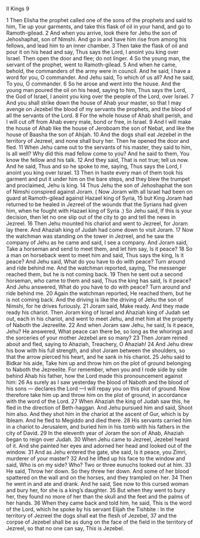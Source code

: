 II Kings 9

1	Then Elisha the prophet called one of the sons of the prophets and said to him, Tie up your garments, and take this flask of oil in your hand, and go to Ramoth-gilead.
2	And when you arrive, look there for Jehu the son of Jehoshaphat, son of Nimshi. And go in and have him rise from among his fellows, and lead him to an inner chamber.
3	Then take the flask of oil and pour it on his head and say, Thus says the Lord, I anoint you king over Israel. Then open the door and flee; do not linger.
4	So the young man, the servant of the prophet, went to Ramoth-gilead.
5	And when he came, behold, the commanders of the army were in council. And he said, I have a word for you, O commander. And Jehu said, To which of us all? And he said, To you, O commander.
6	So he arose and went into the house. And the young man poured the oil on his head, saying to him, Thus says the Lord, the God of Israel, I anoint you king over the people of the Lord, over Israel.
7	And you shall strike down the house of Ahab your master, so that I may avenge on Jezebel the blood of my servants the prophets, and the blood of all the servants of the Lord.
8	For the whole house of Ahab shall perish, and I will cut off from Ahab every male, bond or free, in Israel.
9	And I will make the house of Ahab like the house of Jeroboam the son of Nebat, and like the house of Baasha the son of Ahijah.
10	And the dogs shall eat Jezebel in the territory of Jezreel, and none shall bury her. Then he opened the door and fled.
11	When Jehu came out to the servants of his master, they said to him, Is all well? Why did this mad fellow come to you? And he said to them, You know the fellow and his talk.
12	And they said, That is not true; tell us now. And he said, Thus and so he spoke to me, saying, Thus says the Lord, I anoint you king over Israel.
13	Then in haste every man of them took his garment and put it under him on the bare steps, and they blew the trumpet and proclaimed, Jehu is king.
14	Thus Jehu the son of Jehoshaphat the son of Nimshi conspired against Joram. ( Now Joram with all Israel had been on guard at Ramoth-gilead against Hazael king of Syria,
15	but King Joram had returned to be healed in Jezreel of the wounds that the Syrians had given him, when he fought with Hazael king of Syria .) So Jehu said, If this is your decision, then let no one slip out of the city to go and tell the news in Jezreel.
16	Then Jehu mounted his chariot and went to Jezreel, for Joram lay there. And Ahaziah king of Judah had come down to visit Joram.
17	Now the watchman was standing on the tower in Jezreel, and he saw the company of Jehu as he came and said, I see a company. And Joram said, Take a horseman and send to meet them, and let him say, Is it peace?
18	So a man on horseback went to meet him and said, Thus says the king, Is it peace? And Jehu said, What do you have to do with peace? Turn around and ride behind me. And the watchman reported, saying, The messenger reached them, but he is not coming back.
19	Then he sent out a second horseman, who came to them and said, Thus the king has said, Is it peace? And Jehu answered, What do you have to do with peace? Turn around and ride behind me.
20	Again the watchman reported, He reached them, but he is not coming back. And the driving is like the driving of Jehu the son of Nimshi, for he drives furiously.
21	Joram said, Make ready. And they made ready his chariot. Then Joram king of Israel and Ahaziah king of Judah set out, each in his chariot, and went to meet Jehu, and met him at the property of Naboth the Jezreelite.
22	And when Joram saw Jehu, he said, Is it peace, Jehu? He answered, What peace can there be, so long as the whorings and the sorceries of your mother Jezebel are so many?
23	Then Joram reined about and fled, saying to Ahaziah, Treachery, O Ahaziah!
24	And Jehu drew his bow with his full strength, and shot Joram between the shoulders, so that the arrow pierced his heart, and he sank in his chariot.
25	Jehu said to Bidkar his aide, Take him up and throw him on the plot of ground belonging to Naboth the Jezreelite. For remember, when you and I rode side by side behind Ahab his father, how the Lord made this pronouncement against him:
26	As surely as I saw yesterday the blood of Naboth and the blood of his sons — declares the Lord —I will repay you on this plot of ground. Now therefore take him up and throw him on the plot of ground, in accordance with the word of the Lord.
27	When Ahaziah the king of Judah saw this, he fled in the direction of Beth-haggan. And Jehu pursued him and said, Shoot him also. And they shot him in the chariot at the ascent of Gur, which is by Ibleam. And he fled to Megiddo and died there.
28	His servants carried him in a chariot to Jerusalem, and buried him in his tomb with his fathers in the city of David.
29	In the eleventh year of Joram the son of Ahab, Ahaziah began to reign over Judah.
30	When Jehu came to Jezreel, Jezebel heard of it. And she painted her eyes and adorned her head and looked out of the window.
31	And as Jehu entered the gate, she said, Is it peace, you Zimri, murderer of your master?
32	And he lifted up his face to the window and said, Who is on my side? Who? Two or three eunuchs looked out at him.
33	He said, Throw her down. So they threw her down. And some of her blood spattered on the wall and on the horses, and they trampled on her.
34	Then he went in and ate and drank. And he said, See now to this cursed woman and bury her, for she is a king’s daughter.
35	But when they went to bury her, they found no more of her than the skull and the feet and the palms of her hands.
36	When they came back and told him, he said, This is the word of the Lord, which he spoke by his servant Elijah the Tishbite : In the territory of Jezreel the dogs shall eat the flesh of Jezebel,
37	and the corpse of Jezebel shall be as dung on the face of the field in the territory of Jezreel, so that no one can say, This is Jezebel.

